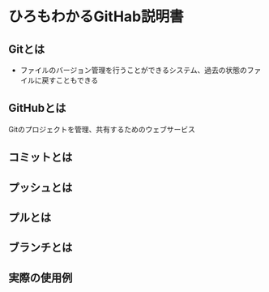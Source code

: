 # ひろもわかるGitHab説明書
## Gitとは
- ファイルのバージョン管理を行うことができるシステム、過去の状態のファイルに戻すこともできる
## GitHubとは
Gitのプロジェクトを管理、共有するためのウェブサービス
## コミットとは
## プッシュとは
## プルとは
## ブランチとは
## 実際の使用例